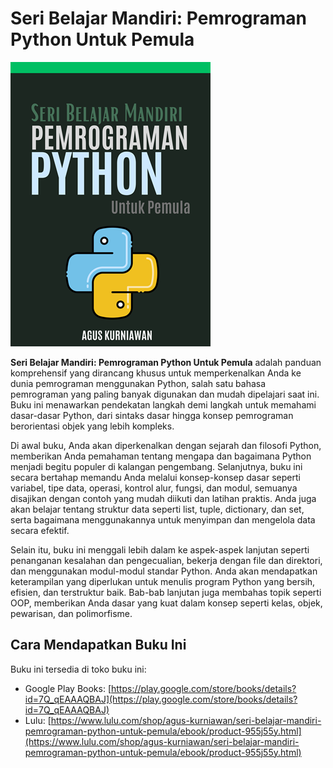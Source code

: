 # Seri Belajar Mandiri: Pemrograman Python Untuk Pemula

<img src="images/thumbnail.png"  width="320">

**Seri Belajar Mandiri: Pemrograman Python Untuk Pemula** adalah panduan komprehensif yang dirancang khusus untuk memperkenalkan Anda ke dunia pemrograman menggunakan Python, salah satu bahasa pemrograman yang paling banyak digunakan dan mudah dipelajari saat ini. Buku ini menawarkan pendekatan langkah demi langkah untuk memahami dasar-dasar Python, dari sintaks dasar hingga konsep pemrograman berorientasi objek yang lebih kompleks.

Di awal buku, Anda akan diperkenalkan dengan sejarah dan filosofi Python, memberikan Anda pemahaman tentang mengapa dan bagaimana Python menjadi begitu populer di kalangan pengembang. Selanjutnya, buku ini secara bertahap memandu Anda melalui konsep-konsep dasar seperti variabel, tipe data, operasi, kontrol alur, fungsi, dan modul, semuanya disajikan dengan contoh yang mudah diikuti dan latihan praktis. Anda juga akan belajar tentang struktur data seperti list, tuple, dictionary, dan set, serta bagaimana menggunakannya untuk menyimpan dan mengelola data secara efektif.

Selain itu, buku ini menggali lebih dalam ke aspek-aspek lanjutan seperti penanganan kesalahan dan pengecualian, bekerja dengan file dan direktori, dan menggunakan modul-modul standar Python. Anda akan mendapatkan keterampilan yang diperlukan untuk menulis program Python yang bersih, efisien, dan terstruktur baik. Bab-bab lanjutan juga membahas topik seperti OOP, memberikan Anda dasar yang kuat dalam konsep seperti kelas, objek, pewarisan, dan polimorfisme.

## Cara Mendapatkan Buku Ini

Buku ini tersedia di toko buku ini:
* Google Play Books: [https://play.google.com/store/books/details?id=7Q_qEAAAQBAJ](https://play.google.com/store/books/details?id=7Q_qEAAAQBAJ)
* Lulu: [https://www.lulu.com/shop/agus-kurniawan/seri-belajar-mandiri-pemrograman-python-untuk-pemula/ebook/product-955j55y.html](https://www.lulu.com/shop/agus-kurniawan/seri-belajar-mandiri-pemrograman-python-untuk-pemula/ebook/product-955j55y.html)
